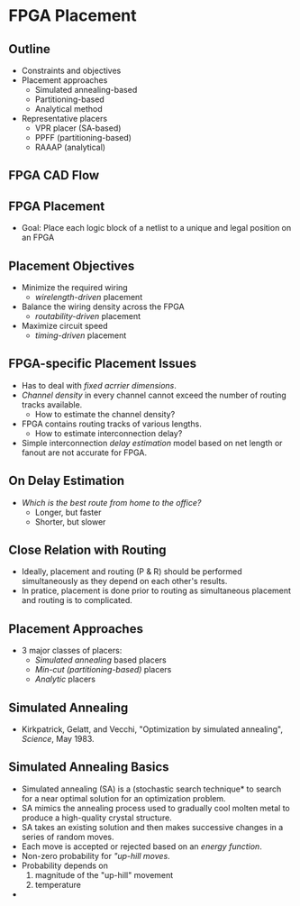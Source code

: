 # FPGA Placement

## Outline
* Constraints and objectives
* Placement approaches
	* Simulated annealing-based
	* Partitioning-based
	* Analytical method
* Representative placers
	* VPR placer (SA-based)
	* PPFF (partitioning-based)
	* RAAAP (analytical)

## FPGA CAD Flow

## FPGA Placement
* Goal: Place each logic block of a netlist to a unique and legal position on an FPGA

## Placement Objectives
* Minimize the required wiring
	* *wirelength-driven* placement
* Balance the wiring density across the FPGA
	* *routability-driven* placement
* Maximize circuit speed
	* *timing-driven* placement

## FPGA-specific Placement Issues
* Has to deal with *fixed acrrier dimensions*.
* *Channel density* in every channel cannot exceed
the number of routing tracks available.
	* How to estimate the channel density?
* FPGA contains routing tracks of various lengths.
	* How to estimate interconnection delay?
* Simple interconnection *delay estimation* model
based on net length or fanout are not accurate for FPGA.

## On Delay Estimation
* *Which is the best route from home to the office?*
	* Longer, but faster
	* Shorter, but slower

## Close Relation with Routing
* Ideally, placement and routing (P & R) should be performed simultaneously as they depend on each other's results.
* In pratice, placement is done prior to routing as simultaneous placement and routing is to complicated.

## Placement Approaches
* 3 major classes of placers:
	* *Simulated annealing* based placers
	* *Min-cut (partitioning-based)* placers
	* *Analytic* placers

## Simulated Annealing
* Kirkpatrick, Gelatt, and Vecchi,
"Optimization by simulated annealing", *Science*, May 1983.

## Simulated Annealing Basics
* Simulated annealing (SA) is a (stochastic search technique* to search for a near optimal solution
for an optimization problem.
* SA mimics the annealing process used to gradually cool molten metal to produce a high-quality crystal structure.
* SA takes an existing solution and then makes
successive changes in a series of random moves.
* Each move is accepted or rejected based on an
*energy function*.
* Non-zero probability for *"up-hill moves*.
* Probability depends on
	1. magnitude of the "up-hill" movement
	2. temperature
* 
